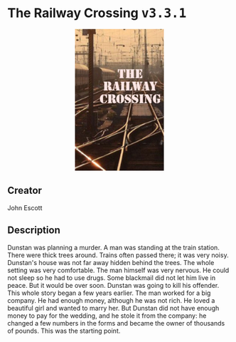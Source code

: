 
# The Railway Crossing <kbd>v3.3.1</kbd>

<center>
  <img src="./cover-1024.jpg"/>
</center>

## Creator
John Escott

## Description
Dunstan was planning a murder. A man was standing at the train station. There were thick trees around. Trains often passed there; it was very noisy. Dunstan's house was not far away hidden behind the trees. The whole setting was very comfortable. The man himself was very nervous. He could not sleep so he had to use drugs. Some blackmail did not let him live in peace. But it would be over soon. Dunstan was going to kill his offender. This whole story began a few years earlier. The man worked for a big company. He had enough money, although he was not rich. He loved a beautiful girl and wanted to marry her. But Dunstan did not have enough money to pay for the wedding, and he stole it from the company: he changed a few numbers in the forms and became the owner of thousands of pounds. This was the starting point.
